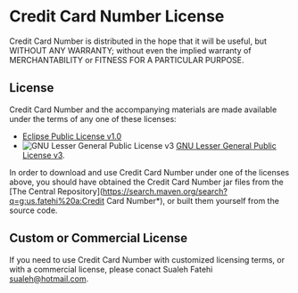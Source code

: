 # Credit Card Number License

Credit Card Number is distributed in the hope that it will be useful, but
WITHOUT ANY WARRANTY; without even the implied warranty of
MERCHANTABILITY or FITNESS FOR A PARTICULAR PURPOSE.

## License

Credit Card Number and the accompanying materials are made available under the terms of any one
of these licenses:

- [Eclipse Public License v1.0](http://www.eclipse.org/legal/epl-v10.html)
- ![GNU Lesser General Public License v3](http://www.gnu.org/graphics/lgplv3-88x31.png)
 [GNU Lesser General Public License v3](http://www.gnu.org/licenses/lgpl-3.0.en.html).

In order to download and use Credit Card Number under one of the licenses above, you should
have obtained the Credit Card Number jar files from the
[The Central Repository](https://search.maven.org/search?q=g:us.fatehi%20a:Credit Card Number*),
or built them yourself from the source code.

## Custom or Commercial License

If you need to use Credit Card Number with customized licensing terms, or with a commercial license,
please conact Sualeh Fatehi <sualeh@hotmail.com>.
